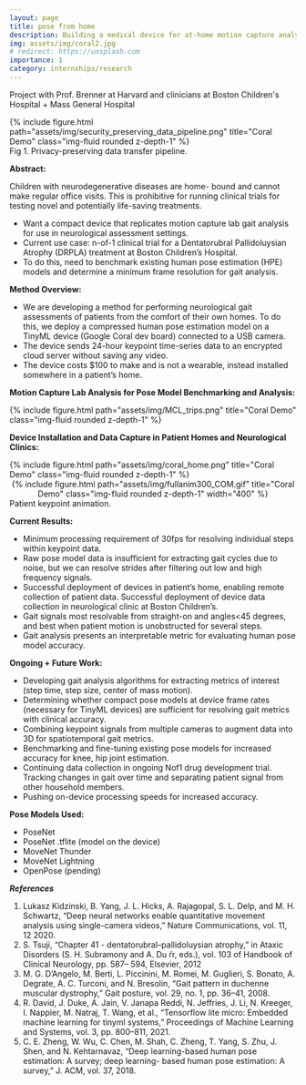 ```yaml
---
layout: page
title: pose from home
description: Building a medical device for at-home motion capture analysis to track neurodegenerative diseases (Brenner Lab)
img: assets/img/coral2.jpg
# redirect: https://unsplash.com
importance: 1
category: internships/research
---
```

Project with Prof. Brenner at Harvard and clinicians at Boston Children's Hospital + Mass General Hospital

<!-- <centering>
    <image src="assets/img/security_preserving_data_pipeline.png" width="250" /> 
</centering> -->

<div class="row">
    <div class="col-sm mt-3 mt-md-0">
    <centering>
        {% include figure.html path="assets/img/security_preserving_data_pipeline.png" title="Coral Demo" class="img-fluid rounded z-depth-1" %}
    </centering>
    </div>
</div>

<div class="caption">
    Fig 1. Privacy-preserving data transfer pipeline.
</div>

**Abstract:** 

Children with neurodegenerative diseases are home- bound and cannot make regular office visits. This is prohibitive for running clinical trials for testing novel and potentially life-saving treatments.
- Want a compact device that replicates motion capture lab gait analysis for use in neurological assessment settings.
- Current use case: n-of-1 clinical trial for a Dentatorubral Pallidoluysian Atrophy (DRPLA) treatment at Boston Children’s Hospital.
- To do this, need to benchmark existing human pose estimation (HPE) models and determine a minimum frame resolution for gait analysis.

**Method Overview:**

- We are developing a method for performing neurological gait assessments of patients from the comfort of their own homes. To do this, we deploy a compressed human pose estimation model on a TinyML device (Google Coral dev board) connected to a USB camera.
- The device sends 24-hour keypoint time-series data to an encrypted cloud server without saving any video.
- The device costs $100 to make and is not a wearable, instead installed somewhere in a patient’s home.

**Motion Capture Lab Analysis for Pose Model Benchmarking and Analysis:**

<div class="row">
    <div class="col-sm mt-3 mt-md-0">
    <centering>
        {% include figure.html path="assets/img/MCL_trips.png" title="Coral Demo" class="img-fluid rounded z-depth-1" %}
    </centering>
    </div>
</div>

**Device Installation and Data Capture in Patient Homes and Neurological Clinics:**

<div class="row">
    <div class="col-sm mt-3 mt-md-0">
    <centering>
        {% include figure.html path="assets/img/coral_home.png" title="Coral Demo" class="img-fluid rounded z-depth-1" %}
    </centering>
    </div>
</div>

 <div class="row">
    <div class="col-sm mt-3 mt-md-0">
    <center>
        {% include figure.html path="assets/img/fullanim300_COM.gif" title="Coral Demo" class="img-fluid rounded z-depth-1" width="400" %}
    </center>
    </div>
</div>

<div class="caption">
    Patient keypoint animation.
</div>

**Current Results:**

- Minimum processing requirement of 30fps for resolving individual steps within keypoint data.
- Raw pose model data is insufficient for extracting gait cycles due to noise, but we can resolve strides after filtering out low and high frequency signals.
- Successful deployment of devices in patient’s home, enabling remote collection of patient data. Successful deployment of device data collection in neurological clinic at Boston Children’s.
- Gait signals most resolvable from straight-on and angles<45 degrees, and best when patient motion is unobstructed for several steps.
- Gait analysis presents an interpretable metric for evaluating human pose model accuracy.

**Ongoing + Future Work:**
- Developing gait analysis algorithms for extracting metrics of interest (step time, step size, center of mass motion).
- Determining whether compact pose models at device
frame rates (necessary for TinyML devices) are sufficient for resolving gait metrics with clinical accuracy.
- Combining keypoint signals from multiple cameras to augment data into 3D for spatiotemporal gait metrics.
- Benchmarking and fine-tuning existing pose models for increased accuracy for knee, hip joint estimation.
- Continuing data collection in ongoing Nof1 drug development trial. Tracking changes in gait over time and separating patient signal from other household members.
- Pushing on-device processing speeds for increased accuracy.

**Pose Models Used:**
- PoseNet
- PoseNet .tflite (model on the device)
- MoveNet Thunder
- MoveNet Lightning
- OpenPose (pending)

***References***

1. Lukasz Kidzinski, B. Yang, J. L. Hicks, A. Rajagopal, S. L. Delp, and M. H. Schwartz, “Deep neural networks enable quantitative movement analysis using single-camera videos,” Nature Communications, vol. 11, 12 2020.
2. S. Tsuji, “Chapter 41 - dentatorubral–pallidoluysian atrophy,” in Ataxic Disorders (S. H. Subramony and A. Du ̈rr, eds.), vol. 103 of Handbook of Clinical Neurology, pp. 587– 594, Elsevier, 2012
3. M. G. D’Angelo, M. Berti, L. Piccinini, M. Romei, M. Guglieri, S. Bonato, A. Degrate, A. C. Turconi, and N. Bresolin, “Gait pattern in duchenne muscular dystrophy,” Gait posture, vol. 29, no. 1, pp. 36–41, 2008.
4. R. David, J. Duke, A. Jain, V. Janapa Reddi, N. Jeffries, J. Li, N. Kreeger, I. Nappier, M. Natraj, T. Wang, et al., “Tensorflow lite micro: Embedded machine learning for tinyml systems,” Proceedings of Machine Learning and Systems, vol. 3, pp. 800–811, 2021.
5. C. E. Zheng, W. Wu, C. Chen, M. Shah, C. Zheng, T. Yang, S. Zhu, J. Shen, and N. Kehtarnavaz, “Deep learning-based human pose estimation: A survey; deep learning- based human pose estimation: A survey,” J. ACM, vol. 37, 2018.